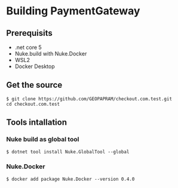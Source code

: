 # Building PaymentGateway
## Prerequisits
* .net core 5
* Nuke.build with Nuke.Docker
* WSL2 
* Docker Desktop

## Get the source
``` console
$ git clone https://github.com/GEOPAPRAM/checkout.com.test.git
cd checkout.com.test
```

## Tools intallation

### Nuke build as global tool

``` console
$ dotnet tool install Nuke.GlobalTool --global
```
### Nuke.Docker

```console
$ docker add package Nuke.Docker --version 0.4.0
```
